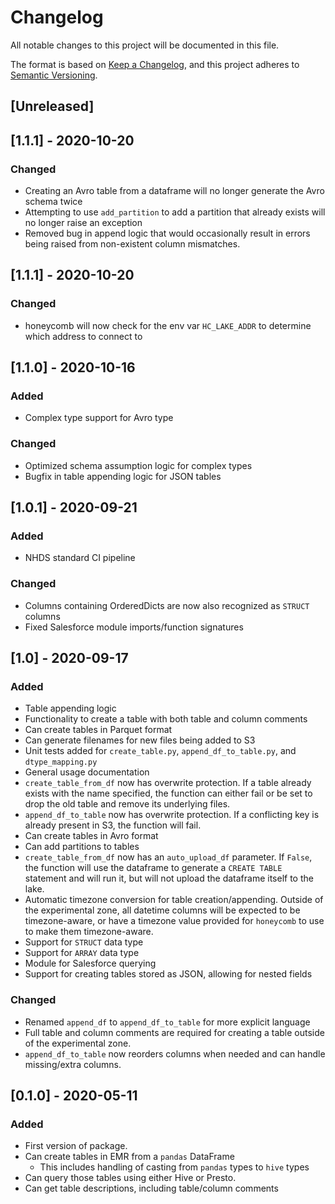 # Changelog

All notable changes to this project will be documented in this file.

The format is based on [Keep a Changelog](https://keepachangelog.com/en/1.0.0/),
and this project adheres to [Semantic Versioning](https://semver.org/spec/v2.0.0.html).

## [Unreleased]

## [1.1.1] - 2020-10-20

### Changed
- Creating an Avro table from a dataframe will no longer generate the Avro
schema twice
- Attempting to use `add_partition` to add a partition that already exists
will no longer raise an exception
- Removed bug in append logic that would occasionally result in errors being
raised from non-existent column mismatches.

## [1.1.1] - 2020-10-20

### Changed
- honeycomb will now check for the env var `HC_LAKE_ADDR` to determine which
address to connect to

## [1.1.0] - 2020-10-16

### Added
- Complex type support for Avro type

### Changed
- Optimized schema assumption logic for complex types
- Bugfix in table appending logic for JSON tables

## [1.0.1] - 2020-09-21

### Added
- NHDS standard CI pipeline

### Changed
- Columns containing OrderedDicts are now also recognized as `STRUCT` columns
- Fixed Salesforce module imports/function signatures

## [1.0] - 2020-09-17

### Added
- Table appending logic
- Functionality to create a table with both table and column comments
- Can create tables in Parquet format
- Can generate filenames for new files being added to S3
- Unit tests added for `create_table.py`, `append_df_to_table.py`, and `dtype_mapping.py`
- General usage documentation
- `create_table_from_df` now has overwrite protection. If a table already exists
with the name specified, the function can either fail or be set to drop the
old table and remove its underlying files.
- `append_df_to_table` now has overwrite protection. If a conflicting key is already
present in S3, the function will fail.
- Can create tables in Avro format
- Can add partitions to tables
- `create_table_from_df` now has an `auto_upload_df` parameter. If `False`,
the function will use the dataframe to generate a `CREATE TABLE` statement
and will run it, but will not upload the dataframe itself to the lake.
- Automatic timezone conversion for table creation/appending. Outside of the
experimental zone, all datetime columns will be expected to be timezone-aware,
or have a timezone value provided for `honeycomb` to use to make them timezone-aware.
- Support for `STRUCT` data type
- Support for `ARRAY` data type
- Module for Salesforce querying
- Support for creating tables stored as JSON, allowing for nested fields

### Changed
- Renamed `append_df` to `append_df_to_table` for more explicit language
- Full table and column comments are required for creating a table outside of
the experimental zone.
- `append_df_to_table` now reorders columns when needed and can handle missing/extra columns.


## [0.1.0] - 2020-05-11

### Added
- First version of package.
- Can create tables in EMR from a `pandas` DataFrame
    * This includes handling of casting from `pandas` types to `hive` types
- Can query those tables using either Hive or Presto.
- Can get table descriptions, including table/column comments
